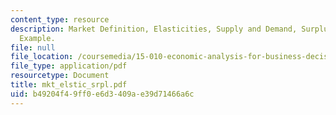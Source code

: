 ```yaml
---
content_type: resource
description: Market Definition, Elasticities, Supply and Demand, Surplus, Numeric
  Example.
file: null
file_location: /coursemedia/15-010-economic-analysis-for-business-decisions-fall-2004/b49204f49ff0e6d3409ae39d71466a6c_mkt_elstic_srpl.pdf
file_type: application/pdf
resourcetype: Document
title: mkt_elstic_srpl.pdf
uid: b49204f4-9ff0-e6d3-409a-e39d71466a6c
---
```

